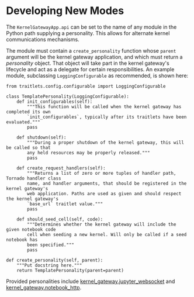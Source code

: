 # Developing New Modes

The `KernelGatewayApp.api` can be set to the name of any module in the Python path supplying a personality. This allows for alternate kernel communications mechanisms.

The module must contain a ``create_personality`` function whose ``parent`` argument will be the kernel gateway application, and which must return a *personality* object. That object will take part in the kernel gateway's lifecycle and act as a delegate for certain responsibilities. An example module, subclassing ``LoggingConfigurable`` as recommended, is shown here:

```
from traitlets.config.configurable import LoggingConfigurable

class TemplatePersonality(LoggingConfigurable):
    def init_configurables(self):
        """This function will be called when the kernel gateway has completed its own 
        `init_configurables`, typically after its traitlets have been evaluated."""
        pass 

    def shutdown(self):
        """During a proper shutdown of the kernel gateway, this will be called so that
        any held resources may be properly released."""
        pass 

    def create_request_handlers(self):
        """Returns a list of zero or more tuples of handler path, Tornado handler class
        name, and handler arguments, that should be registered in the kernel gateway's 
        web application. Paths are used as given and should respect the kernel gateway's 
        `base_url` traitlet value."""
        pass 

    def should_seed_cell(self, code):
        """Determines whether the kernel gateway will include the given notebook code 
        cell when seeding a new kernel. Will only be called if a seed notebook has 
        been specified."""
        pass

def create_personality(self, parent):
    """Put docstring here."""
    return TemplatePersonality(parent=parent)
```

Provided personalities include [kernel_gateway.jupyter_websocket](websocket-mode.md) and [kernel_gateway.notebook_http](http-mode.md).
